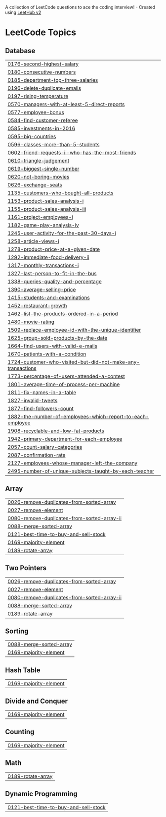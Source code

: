 A collection of LeetCode questions to ace the coding interview! - Created using [LeetHub v2](https://github.com/arunbhardwaj/LeetHub-2.0)
<!---LeetCode Topics Start-->
# LeetCode Topics
## Database
|  |
| ------- |
| [0176-second-highest-salary](https://github.com/Almeerakhan/leetcode/tree/master/0176-second-highest-salary) |
| [0180-consecutive-numbers](https://github.com/Almeerakhan/leetcode/tree/master/0180-consecutive-numbers) |
| [0185-department-top-three-salaries](https://github.com/Almeerakhan/leetcode/tree/master/0185-department-top-three-salaries) |
| [0196-delete-duplicate-emails](https://github.com/Almeerakhan/leetcode/tree/master/0196-delete-duplicate-emails) |
| [0197-rising-temperature](https://github.com/Almeerakhan/leetcode/tree/master/0197-rising-temperature) |
| [0570-managers-with-at-least-5-direct-reports](https://github.com/Almeerakhan/leetcode/tree/master/0570-managers-with-at-least-5-direct-reports) |
| [0577-employee-bonus](https://github.com/Almeerakhan/leetcode/tree/master/0577-employee-bonus) |
| [0584-find-customer-referee](https://github.com/Almeerakhan/leetcode/tree/master/0584-find-customer-referee) |
| [0585-investments-in-2016](https://github.com/Almeerakhan/leetcode/tree/master/0585-investments-in-2016) |
| [0595-big-countries](https://github.com/Almeerakhan/leetcode/tree/master/0595-big-countries) |
| [0596-classes-more-than-5-students](https://github.com/Almeerakhan/leetcode/tree/master/0596-classes-more-than-5-students) |
| [0602-friend-requests-ii-who-has-the-most-friends](https://github.com/Almeerakhan/leetcode/tree/master/0602-friend-requests-ii-who-has-the-most-friends) |
| [0610-triangle-judgement](https://github.com/Almeerakhan/leetcode/tree/master/0610-triangle-judgement) |
| [0619-biggest-single-number](https://github.com/Almeerakhan/leetcode/tree/master/0619-biggest-single-number) |
| [0620-not-boring-movies](https://github.com/Almeerakhan/leetcode/tree/master/0620-not-boring-movies) |
| [0626-exchange-seats](https://github.com/Almeerakhan/leetcode/tree/master/0626-exchange-seats) |
| [1135-customers-who-bought-all-products](https://github.com/Almeerakhan/leetcode/tree/master/1135-customers-who-bought-all-products) |
| [1153-product-sales-analysis-i](https://github.com/Almeerakhan/leetcode/tree/master/1153-product-sales-analysis-i) |
| [1155-product-sales-analysis-iii](https://github.com/Almeerakhan/leetcode/tree/master/1155-product-sales-analysis-iii) |
| [1161-project-employees-i](https://github.com/Almeerakhan/leetcode/tree/master/1161-project-employees-i) |
| [1182-game-play-analysis-iv](https://github.com/Almeerakhan/leetcode/tree/master/1182-game-play-analysis-iv) |
| [1245-user-activity-for-the-past-30-days-i](https://github.com/Almeerakhan/leetcode/tree/master/1245-user-activity-for-the-past-30-days-i) |
| [1258-article-views-i](https://github.com/Almeerakhan/leetcode/tree/master/1258-article-views-i) |
| [1278-product-price-at-a-given-date](https://github.com/Almeerakhan/leetcode/tree/master/1278-product-price-at-a-given-date) |
| [1292-immediate-food-delivery-ii](https://github.com/Almeerakhan/leetcode/tree/master/1292-immediate-food-delivery-ii) |
| [1317-monthly-transactions-i](https://github.com/Almeerakhan/leetcode/tree/master/1317-monthly-transactions-i) |
| [1327-last-person-to-fit-in-the-bus](https://github.com/Almeerakhan/leetcode/tree/master/1327-last-person-to-fit-in-the-bus) |
| [1338-queries-quality-and-percentage](https://github.com/Almeerakhan/leetcode/tree/master/1338-queries-quality-and-percentage) |
| [1390-average-selling-price](https://github.com/Almeerakhan/leetcode/tree/master/1390-average-selling-price) |
| [1415-students-and-examinations](https://github.com/Almeerakhan/leetcode/tree/master/1415-students-and-examinations) |
| [1452-restaurant-growth](https://github.com/Almeerakhan/leetcode/tree/master/1452-restaurant-growth) |
| [1462-list-the-products-ordered-in-a-period](https://github.com/Almeerakhan/leetcode/tree/master/1462-list-the-products-ordered-in-a-period) |
| [1480-movie-rating](https://github.com/Almeerakhan/leetcode/tree/master/1480-movie-rating) |
| [1509-replace-employee-id-with-the-unique-identifier](https://github.com/Almeerakhan/leetcode/tree/master/1509-replace-employee-id-with-the-unique-identifier) |
| [1625-group-sold-products-by-the-date](https://github.com/Almeerakhan/leetcode/tree/master/1625-group-sold-products-by-the-date) |
| [1664-find-users-with-valid-e-mails](https://github.com/Almeerakhan/leetcode/tree/master/1664-find-users-with-valid-e-mails) |
| [1670-patients-with-a-condition](https://github.com/Almeerakhan/leetcode/tree/master/1670-patients-with-a-condition) |
| [1724-customer-who-visited-but-did-not-make-any-transactions](https://github.com/Almeerakhan/leetcode/tree/master/1724-customer-who-visited-but-did-not-make-any-transactions) |
| [1773-percentage-of-users-attended-a-contest](https://github.com/Almeerakhan/leetcode/tree/master/1773-percentage-of-users-attended-a-contest) |
| [1801-average-time-of-process-per-machine](https://github.com/Almeerakhan/leetcode/tree/master/1801-average-time-of-process-per-machine) |
| [1811-fix-names-in-a-table](https://github.com/Almeerakhan/leetcode/tree/master/1811-fix-names-in-a-table) |
| [1827-invalid-tweets](https://github.com/Almeerakhan/leetcode/tree/master/1827-invalid-tweets) |
| [1877-find-followers-count](https://github.com/Almeerakhan/leetcode/tree/master/1877-find-followers-count) |
| [1882-the-number-of-employees-which-report-to-each-employee](https://github.com/Almeerakhan/leetcode/tree/master/1882-the-number-of-employees-which-report-to-each-employee) |
| [1908-recyclable-and-low-fat-products](https://github.com/Almeerakhan/leetcode/tree/master/1908-recyclable-and-low-fat-products) |
| [1942-primary-department-for-each-employee](https://github.com/Almeerakhan/leetcode/tree/master/1942-primary-department-for-each-employee) |
| [2057-count-salary-categories](https://github.com/Almeerakhan/leetcode/tree/master/2057-count-salary-categories) |
| [2087-confirmation-rate](https://github.com/Almeerakhan/leetcode/tree/master/2087-confirmation-rate) |
| [2127-employees-whose-manager-left-the-company](https://github.com/Almeerakhan/leetcode/tree/master/2127-employees-whose-manager-left-the-company) |
| [2495-number-of-unique-subjects-taught-by-each-teacher](https://github.com/Almeerakhan/leetcode/tree/master/2495-number-of-unique-subjects-taught-by-each-teacher) |
## Array
|  |
| ------- |
| [0026-remove-duplicates-from-sorted-array](https://github.com/Almeerakhan/leetcode/tree/master/0026-remove-duplicates-from-sorted-array) |
| [0027-remove-element](https://github.com/Almeerakhan/leetcode/tree/master/0027-remove-element) |
| [0080-remove-duplicates-from-sorted-array-ii](https://github.com/Almeerakhan/leetcode/tree/master/0080-remove-duplicates-from-sorted-array-ii) |
| [0088-merge-sorted-array](https://github.com/Almeerakhan/leetcode/tree/master/0088-merge-sorted-array) |
| [0121-best-time-to-buy-and-sell-stock](https://github.com/Almeerakhan/leetcode/tree/master/0121-best-time-to-buy-and-sell-stock) |
| [0169-majority-element](https://github.com/Almeerakhan/leetcode/tree/master/0169-majority-element) |
| [0189-rotate-array](https://github.com/Almeerakhan/leetcode/tree/master/0189-rotate-array) |
## Two Pointers
|  |
| ------- |
| [0026-remove-duplicates-from-sorted-array](https://github.com/Almeerakhan/leetcode/tree/master/0026-remove-duplicates-from-sorted-array) |
| [0027-remove-element](https://github.com/Almeerakhan/leetcode/tree/master/0027-remove-element) |
| [0080-remove-duplicates-from-sorted-array-ii](https://github.com/Almeerakhan/leetcode/tree/master/0080-remove-duplicates-from-sorted-array-ii) |
| [0088-merge-sorted-array](https://github.com/Almeerakhan/leetcode/tree/master/0088-merge-sorted-array) |
| [0189-rotate-array](https://github.com/Almeerakhan/leetcode/tree/master/0189-rotate-array) |
## Sorting
|  |
| ------- |
| [0088-merge-sorted-array](https://github.com/Almeerakhan/leetcode/tree/master/0088-merge-sorted-array) |
| [0169-majority-element](https://github.com/Almeerakhan/leetcode/tree/master/0169-majority-element) |
## Hash Table
|  |
| ------- |
| [0169-majority-element](https://github.com/Almeerakhan/leetcode/tree/master/0169-majority-element) |
## Divide and Conquer
|  |
| ------- |
| [0169-majority-element](https://github.com/Almeerakhan/leetcode/tree/master/0169-majority-element) |
## Counting
|  |
| ------- |
| [0169-majority-element](https://github.com/Almeerakhan/leetcode/tree/master/0169-majority-element) |
## Math
|  |
| ------- |
| [0189-rotate-array](https://github.com/Almeerakhan/leetcode/tree/master/0189-rotate-array) |
## Dynamic Programming
|  |
| ------- |
| [0121-best-time-to-buy-and-sell-stock](https://github.com/Almeerakhan/leetcode/tree/master/0121-best-time-to-buy-and-sell-stock) |
<!---LeetCode Topics End-->